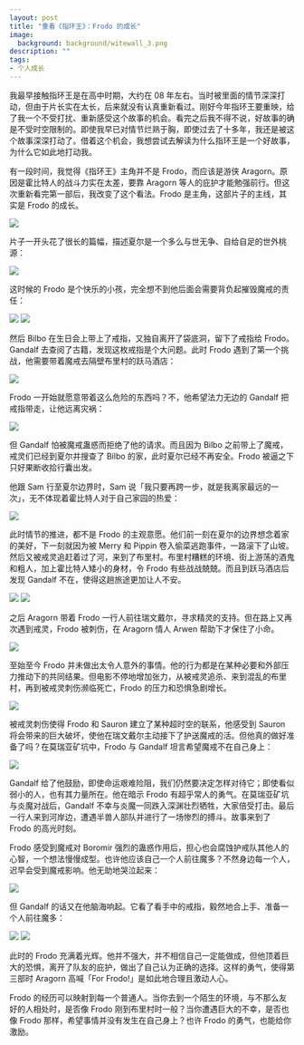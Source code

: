 ```yaml
---
layout: post
title: "重看《指环王》：Frodo 的成长"
image:
  background: background/witewall_3.png
description: ""
tags:
- 个人成长
---
```


我最早接触指环王是在高中时期，大约在 08 年左右。当时被里面的情节深深打动，但由于片长实在太长，后来就没有认真重新看过。刚好今年指环王要重映，给了我一个不受打扰、重新感受这个故事的机会。看完之后我不得不说，好故事的确是不受时空限制的。即使我早已对情节烂熟于胸，即使过去了十多年，我还是被这个故事深深打动了。借着这个机会，我想尝试去解读为什么指环王是一个好故事，为什么它如此地打动我。

<!--more-->

有一段时间，我觉得《指环王》主角并不是 Frodo，而应该是游侠 Aragorn。原因是霍比特人的战斗力实在太差，要靠 Aragorn 等人的庇护才能勉强前行。但这次重新看完第一部后，我改变了这个看法。Frodo 是主角，这部片子的主线，其实是 Frodo 的成长。

<img src="{{ site.image_cdn }}/images/2021/05/tltr-1.jpg">

片子一开头花了很长的篇幅，描述夏尔是一个多么与世无争、自给自足的世外桃源：

<img src="{{ site.image_cdn }}/images/2021/05/shire-life.jpg">

这时候的 Frodo 是个快乐的小孩，完全想不到他后面会需要背负起摧毁魔戒的责任：

<img src="{{ site.image_cdn }}/images/2021/05/frodo-happy-1.jpg">

<img src="{{ site.image_cdn }}/images/2021/05/frodo-happy-2.jpg">

然后 Bilbo 在生日会上带上了戒指，又独自离开了袋底洞，留下了戒指给 Frodo。Gandalf 去查阅了古籍，发现这枚戒指是个大问题。此时 Frodo 遇到了第一个挑战，他需要带着魔戒去隔壁布里村的跃马酒店：

<img src="{{ site.image_cdn }}/images/2021/05/frodo-need-leave.jpg">

Frodo 一开始就愿意带着这么危险的东西吗？不，他希望法力无边的 Gandalf 把戒指带走，让他远离灾祸：

<img src="{{ site.image_cdn }}/images/2021/05/frodo-denying-1.jpg">

但 Gandalf 怕被魔戒蛊惑而拒绝了他的请求。而且因为 Bilbo 之前带上了魔戒，戒灵们已经到夏尔并搜查了 Bilbo 的家，此时夏尔已经不再安全。Frodo 被逼之下只好果断收拾行囊出发。

他跟 Sam 行至夏尔边界时，Sam 说「我只要再跨一步，就是我离家最远的一次」，无不体现着霍比特人对于自己家园的热爱：

<img src="{{ site.image_cdn }}/images/2021/05/sam-leave-shire.jpg">

此时情节的推进，都不是 Frodo 的主观意愿。他们前一刻在夏尔的边界想念着家的美好，下一刻就因为被 Merry 和 Pippin 卷入偷菜逃跑事件，一路滚下了山坡。然后又被戒灵追赶着过了河，来到了布里村。布里村糟糕的环境、街上游荡的酒鬼和粗人，加上霍比特人矮小的身材，令 Frodo 有些战战兢兢。而且到跃马酒店后发现 Gandalf 不在，使得这趟旅途更加让人不安。

<img src="{{ site.image_cdn }}/images/2021/05/bree-1.jpg">

<img src="{{ site.image_cdn }}/images/2021/05/bree-2.jpg">

之后 Aragorn 带着 Frodo 一行人前往瑞文戴尔，寻求精灵的支持。但在路上又再次遇到戒灵，Frodo 被刺伤，在 Aragorn 情人 Arwen 帮助下才保住了小命。

<img src="{{ site.image_cdn }}/images/2021/05/frodo-snabbed.jpg">

至始至今 Frodo 并未做出太令人意外的事情。他的行为都是在某种必要和外部压力推动下的共同结果。但电影不停地增加张力，从被戒灵追杀、来到混乱的布里村，再到被戒灵刺伤濒临死亡，Frodo 的压力和恐惧急剧增长。

<img src="{{ site.image_cdn }}/images/2021/05/frodo-dying.jpg">

被戒灵刺伤使得 Frodo 和 Sauron 建立了某种超时空的联系，他感受到 Sauron 将会带来的巨大破坏，使他在瑞文戴尔主动接下了护送魔戒的活。但他真的做好准备了吗？在莫瑞亚矿坑中，Frodo 与 Gandalf 坦言希望魔戒不在自己身上：

<img src="{{ site.image_cdn }}/images/2021/05/frodo-denying-2.jpg">

Gandalf 给了他鼓励，即使命运艰难险阻，我们仍然要决定怎样对待它；即使看似弱小的人，也有其力量所在。他在暗示 Frodo 有超乎常人的勇气。在莫瑞亚矿坑与炎魔对战后，Gandalf 不幸与炎魔一同跌入深渊壮烈牺牲，大家倍受打击。最后一行人来到河岸边，遭遇半兽人部队并进行了一场惨烈的搏斗。故事来到了 Frodo 的高光时刻。

Frodo 感受到魔戒对 Boromir 强烈的蛊惑作用后，担心也会腐蚀护戒队其他人的心智，一个想法慢慢成型。也许他应该自己一个人前往魔多？不然身边每一个人，迟早会受到魔戒影响。他无助地哭泣起来：

<img src="{{ site.image_cdn }}/images/2021/05/frodo-denying-3.jpg">

但 Gandalf 的话又在他脑海响起。它看了看手中的戒指，毅然地合上手、准备一个人前往魔多：

<img src="{{ site.image_cdn }}/images/2021/05/frodo-hand.jpg">

<img src="{{ site.image_cdn }}/images/2021/05/frodo-decision.jpg">

此时的 Frodo 充满着光辉。他并不强大，并不相信自己一定能做成，但他顶着巨大的恐惧，离开了队友的庇护，做出了自己认为正确的选择。这样的勇气，使得第三部时 Aragorn 高喊「For Frodo!」是如此地合理且激动人心。

Frodo 的经历可以映射到每一个普通人。当你去到一个陌生的环境，与不那么友好的人相处时，是否像 Frodo 刚到布里村时一般？当你遭遇巨大的不幸，是否也像 Frodo 那样，希望事情并没有发生在自己身上？也许 Frodo 的勇气，也能给你激励。
